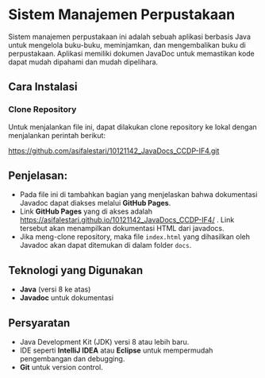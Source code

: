 # Sistem Manajemen Perpustakaan

Sistem manajemen perpustakaan ini adalah sebuah aplikasi berbasis Java untuk mengelola buku-buku, meminjamkan, dan mengembalikan buku di perpustakaan. Aplikasi memiliki dokumen JavaDoc untuk memastikan kode dapat mudah dipahami dan mudah dipelihara.

## Cara Instalasi

### Clone Repository
Untuk menjalankan file ini, dapat dilakukan clone repository ke lokal dengan menjalankan perintah berikut:

https://github.com/asifalestari/10121142_JavaDocs_CCDP-IF4.git

## Penjelasan:
- Pada file ini di tambahkan bagian yang menjelaskan bahwa dokumentasi Javadoc dapat diakses melalui **GitHub Pages**.
- Link **GitHub Pages** yang di akses adalah https://asifalestari.github.io/10121142_JavaDocs_CCDP-IF4/ . Link tersebut akan menampilkan dokumentasi HTML dari javadocs.
- Jika meng-clone repository, maka file `index.html` yang dihasilkan oleh Javadoc akan dapat ditemukan di dalam folder `docs`.

## Teknologi yang Digunakan
- **Java** (versi 8 ke atas)
- **Javadoc** untuk dokumentasi

## Persyaratan
- Java Development Kit (JDK) versi 8 atau lebih baru.
- IDE seperti **IntelliJ IDEA** atau **Eclipse** untuk mempermudah pengembangan dan debugging.
- **Git** untuk version control.


